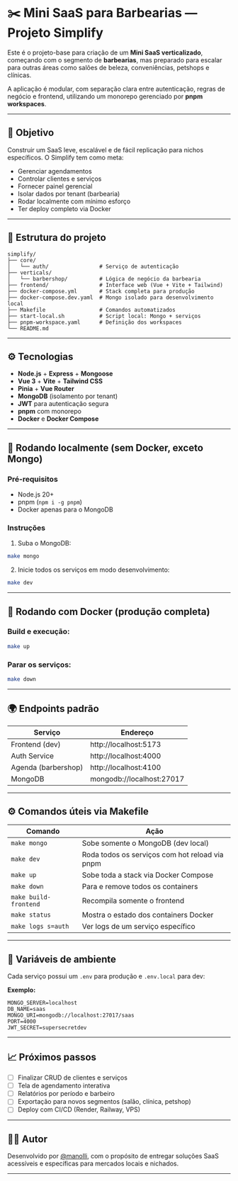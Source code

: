 # ✂️ Mini SaaS para Barbearias — Projeto Simplify

Este é o projeto-base para criação de um **Mini SaaS verticalizado**, começando com o segmento de **barbearias**, mas preparado para escalar para outras áreas como salões de beleza, conveniências, petshops e clínicas.

A aplicação é modular, com separação clara entre autenticação, regras de negócio e frontend, utilizando um monorepo gerenciado por **pnpm workspaces**.

---

## 🎯 Objetivo

Construir um SaaS leve, escalável e de fácil replicação para nichos específicos. O Simplify tem como meta:

- Gerenciar agendamentos
- Controlar clientes e serviços
- Fornecer painel gerencial
- Isolar dados por tenant (barbearia)
- Rodar localmente com mínimo esforço
- Ter deploy completo via Docker

---

## 🧱 Estrutura do projeto

```
simplify/
├── core/
│   └── auth/                # Serviço de autenticação
├── verticals/
│   └── barbershop/          # Lógica de negócio da barbearia
├── frontend/                # Interface web (Vue + Vite + Tailwind)
├── docker-compose.yml       # Stack completa para produção
├── docker-compose.dev.yaml  # Mongo isolado para desenvolvimento local
├── Makefile                 # Comandos automatizados
├── start-local.sh           # Script local: Mongo + serviços
├── pnpm-workspace.yaml      # Definição dos workspaces
└── README.md
```

---

## ⚙️ Tecnologias

- **Node.js** + **Express** + **Mongoose**
- **Vue 3** + **Vite** + **Tailwind CSS**
- **Pinia** + **Vue Router**
- **MongoDB** (isolamento por tenant)
- **JWT** para autenticação segura
- **pnpm** com monorepo
- **Docker** e **Docker Compose**

---

## 🧪 Rodando localmente (sem Docker, exceto Mongo)

### Pré-requisitos

- Node.js 20+
- pnpm (`npm i -g pnpm`)
- Docker apenas para o MongoDB

### Instruções

1. Suba o MongoDB:

```bash
make mongo
```

2. Inicie todos os serviços em modo desenvolvimento:

```bash
make dev
```

---

## 🐳 Rodando com Docker (produção completa)

### Build e execução:

```bash
make up
```

### Parar os serviços:

```bash
make down
```

---

## 🌍 Endpoints padrão

| Serviço             | Endereço                   |
|---------------------|----------------------------|
| Frontend (dev)      | http://localhost:5173      |
| Auth Service        | http://localhost:4000      |
| Agenda (barbershop) | http://localhost:4100      |
| MongoDB             | mongodb://localhost:27017  |

---

## ⚙️ Comandos úteis via Makefile

| Comando            | Ação                                              |
|--------------------|---------------------------------------------------|
| `make mongo`       | Sobe somente o MongoDB (dev local)                |
| `make dev`         | Roda todos os serviços com hot reload via pnpm    |
| `make up`          | Sobe toda a stack via Docker Compose              |
| `make down`        | Para e remove todos os containers                 |
| `make build-frontend` | Recompila somente o frontend                   |
| `make status`      | Mostra o estado dos containers Docker             |
| `make logs s=auth` | Ver logs de um serviço específico                 |

---

## 📌 Variáveis de ambiente

Cada serviço possui um `.env` para produção e `.env.local` para dev:

**Exemplo:**

```env
MONGO_SERVER=localhost
DB_NAME=saas
MONGO_URI=mongodb://localhost:27017/saas
PORT=4000
JWT_SECRET=supersecretdev
```

---

## 📈 Próximos passos

- [ ] Finalizar CRUD de clientes e serviços
- [ ] Tela de agendamento interativa
- [ ] Relatórios por período e barbeiro
- [ ] Exportação para novos segmentos (salão, clínica, petshop)
- [ ] Deploy com CI/CD (Render, Railway, VPS)

---

## 👨‍💻 Autor

Desenvolvido por [@manolli](https://github.com/SEU_USUARIO_AQUI), com o propósito de entregar soluções SaaS acessíveis e específicas para mercados locais e nichados.

---